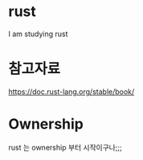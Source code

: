 # rust
I am studying rust

# 참고자료
https://doc.rust-lang.org/stable/book/

# Ownership
rust 는 ownership 부터 시작이구나;;;